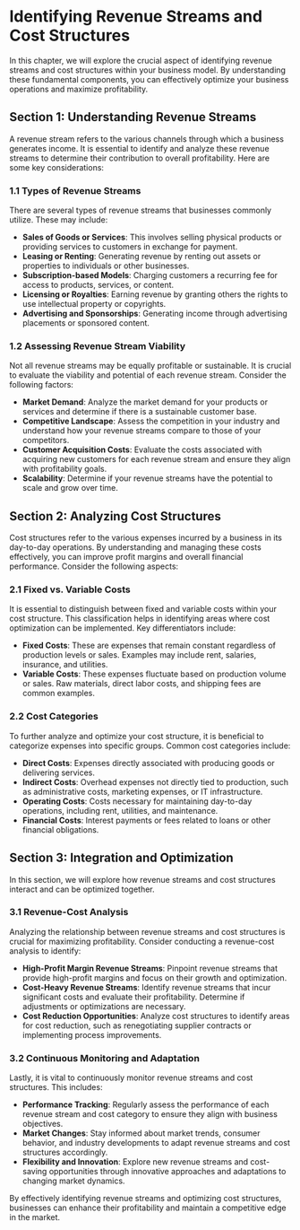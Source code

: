 Identifying Revenue Streams and Cost Structures
==========================================================

In this chapter, we will explore the crucial aspect of identifying revenue streams and cost structures within your business model. By understanding these fundamental components, you can effectively optimize your business operations and maximize profitability.

Section 1: Understanding Revenue Streams
----------------------------------------

A revenue stream refers to the various channels through which a business generates income. It is essential to identify and analyze these revenue streams to determine their contribution to overall profitability. Here are some key considerations:

### 1.1 Types of Revenue Streams

There are several types of revenue streams that businesses commonly utilize. These may include:

* **Sales of Goods or Services**: This involves selling physical products or providing services to customers in exchange for payment.
* **Leasing or Renting**: Generating revenue by renting out assets or properties to individuals or other businesses.
* **Subscription-based Models**: Charging customers a recurring fee for access to products, services, or content.
* **Licensing or Royalties**: Earning revenue by granting others the rights to use intellectual property or copyrights.
* **Advertising and Sponsorships**: Generating income through advertising placements or sponsored content.

### 1.2 Assessing Revenue Stream Viability

Not all revenue streams may be equally profitable or sustainable. It is crucial to evaluate the viability and potential of each revenue stream. Consider the following factors:

* **Market Demand**: Analyze the market demand for your products or services and determine if there is a sustainable customer base.
* **Competitive Landscape**: Assess the competition in your industry and understand how your revenue streams compare to those of your competitors.
* **Customer Acquisition Costs**: Evaluate the costs associated with acquiring new customers for each revenue stream and ensure they align with profitability goals.
* **Scalability**: Determine if your revenue streams have the potential to scale and grow over time.

Section 2: Analyzing Cost Structures
------------------------------------

Cost structures refer to the various expenses incurred by a business in its day-to-day operations. By understanding and managing these costs effectively, you can improve profit margins and overall financial performance. Consider the following aspects:

### 2.1 Fixed vs. Variable Costs

It is essential to distinguish between fixed and variable costs within your cost structure. This classification helps in identifying areas where cost optimization can be implemented. Key differentiators include:

* **Fixed Costs**: These are expenses that remain constant regardless of production levels or sales. Examples may include rent, salaries, insurance, and utilities.
* **Variable Costs**: These expenses fluctuate based on production volume or sales. Raw materials, direct labor costs, and shipping fees are common examples.

### 2.2 Cost Categories

To further analyze and optimize your cost structure, it is beneficial to categorize expenses into specific groups. Common cost categories include:

* **Direct Costs**: Expenses directly associated with producing goods or delivering services.
* **Indirect Costs**: Overhead expenses not directly tied to production, such as administrative costs, marketing expenses, or IT infrastructure.
* **Operating Costs**: Costs necessary for maintaining day-to-day operations, including rent, utilities, and maintenance.
* **Financial Costs**: Interest payments or fees related to loans or other financial obligations.

Section 3: Integration and Optimization
---------------------------------------

In this section, we will explore how revenue streams and cost structures interact and can be optimized together.

### 3.1 Revenue-Cost Analysis

Analyzing the relationship between revenue streams and cost structures is crucial for maximizing profitability. Consider conducting a revenue-cost analysis to identify:

* **High-Profit Margin Revenue Streams**: Pinpoint revenue streams that provide high-profit margins and focus on their growth and optimization.
* **Cost-Heavy Revenue Streams**: Identify revenue streams that incur significant costs and evaluate their profitability. Determine if adjustments or optimizations are necessary.
* **Cost Reduction Opportunities**: Analyze cost structures to identify areas for cost reduction, such as renegotiating supplier contracts or implementing process improvements.

### 3.2 Continuous Monitoring and Adaptation

Lastly, it is vital to continuously monitor revenue streams and cost structures. This includes:

* **Performance Tracking**: Regularly assess the performance of each revenue stream and cost category to ensure they align with business objectives.
* **Market Changes**: Stay informed about market trends, consumer behavior, and industry developments to adapt revenue streams and cost structures accordingly.
* **Flexibility and Innovation**: Explore new revenue streams and cost-saving opportunities through innovative approaches and adaptations to changing market dynamics.

By effectively identifying revenue streams and optimizing cost structures, businesses can enhance their profitability and maintain a competitive edge in the market.
